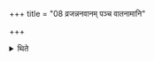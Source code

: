 +++
title = "08 व्रजन्ननवानम् पञ्च वातनामानि"

+++

<details><summary>थिते</summary>

व्रजन्ननवानं पञ्च वातनामानि व्याचष्टे समुद्राय त्वा वाताय स्वाहेति ८
</details>

